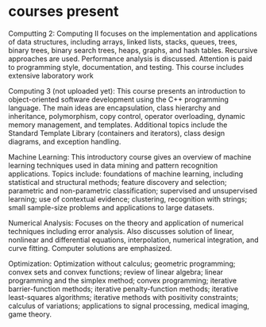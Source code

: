 # courses present
Computting 2: 
Computing II focuses on the implementation and applications of data structures, including arrays, 
linked lists, stacks, queues, trees, binary trees, binary search trees, heaps, graphs, and hash tables. 
Recursive approaches are used. Performance analysis is discussed. Attention is paid to programming style, documentation, and testing. 
This course includes extensive laboratory work

Computing 3 (not uploaded yet):
This course presents an introduction to object-oriented software development using the C++ programming language.
The main ideas are encapsulation, class hierarchy and inheritance, polymorphism, copy control, operator overloading,
dynamic memory management, and templates. Additional topics include the Standard Template Library (containers and iterators), 
class design diagrams, and exception handling.

Machine Learning:
This introductory course gives an overview of machine learning techniques used in data mining and pattern recognition applications. Topics include: foundations of 
machine learning, including statistical and structural methods; feature discovery and selection; parametric and non-parametric classification; supervised and unsupervised learning; use of contextual evidence; clustering, recognition with strings; small sample-size problems and applications to large datasets.

Numerical Analysis:
Focuses on the theory and application of numerical techniques including error analysis. Also discusses solution of linear, nonlinear and differential equations, 
interpolation, numerical integration, and curve fitting. Computer solutions are emphasized.

Optimization:
Optimization without calculus; geometric programming; convex sets and convex functions; review of linear algebra; linear programming 
and the simplex method; convex programming; iterative barrier-function methods; iterative penalty-function methods; iterative least-squares algorithms;
iterative methods with positivity constraints; calculus of variations; applications to signal processing, medical imaging, game theory.
